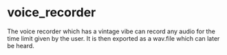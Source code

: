 # voice_recorder
The voice recorder which has a vintage vibe can record any audio for the time limit given by the user. It is then exported as a wav.file which can later be heard.

